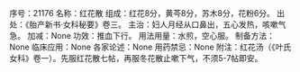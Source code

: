 序号：21176
名称：红花散
组成：红花8分，黄芩8分，苏木8分，花粉6分。
出处：《胎产新书·女科秘要》卷三。
主治：妇人月经从口鼻出，五心发热，咳嗽气急。
加减：None
功效：推血下行。
用法用量：水煎，空心服。
制备方法：None
临床应用：None
各家论述：None
用药禁忌：None
附注：红花汤（《叶氏女科》卷一）。先服红花散七帖，再服冬花散止嗽下气，不须5-7帖即安。
